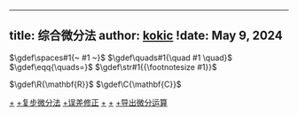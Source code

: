 
---
title: 综合微分法
author: [kokic](/kokic.md)
!date: May 9, 2024
---

$\gdef\spaces#1{~ #1 ~}$
$\gdef\quads#1{\quad #1 \quad}$
$\gdef\eqq{\quads=}$
$\gdef\str#1{{\footnotesize #1}}$

$\gdef\R{\mathbf{R}}$
$\gdef\C{\mathbf{C}}$

[+](/data-structure/synthetic-differential-000A.md#:embed)
[+复步微分法](/data-structure/complex-step.md#:embed)
[+误差修正](/data-structure/synthetic-differential-000C.md#:embed)
[+](/data-structure/dual-number.md#:embed)
[+](/data-structure/synthetic-differential-000D.md#:embed)
[+导出微分运算](/data-structure/synthetic-differential-000B.md#:embed)

